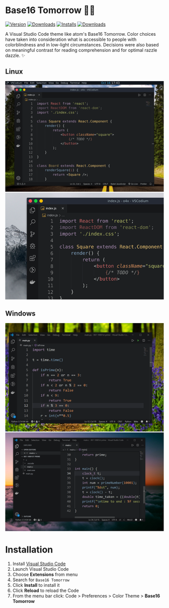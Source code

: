 # Base16 Tomorrow 🏳‍🌈


[![Version](https://vsmarketplacebadge.apphb.com/version-short/o4x.base16-tomorrow.svg)](https://marketplace.visualstudio.com/items?itemName=o4x.base16-tomorrow)
[![Downloads](https://img.shields.io/vscode-marketplace/r/o4x.base16-tomorrow)](https://marketplace.visualstudio.com/items?itemName=o4x.base16-tomorrow)
[![Installs](https://vsmarketplacebadge.apphb.com/installs-short/o4x.base16-tomorrow.svg)](https://marketplace.visualstudio.com/items?itemName=o4x.base16-tomorrow)
[![Downloads](https://vsmarketplacebadge.apphb.com/downloads-short/o4x.base16-tomorrow.svg)](https://marketplace.visualstudio.com/items?itemName=o4x.base16-tomorrow)

A Visual Studio Code theme like atom's Base16 Tomorrow. Color choices have taken into consideration what is accessible to people with colorblindness and in low-light circumstances. Decisions were also based on meaningful contrast for reading comprehension and for optimal razzle dazzle. ✨

## Linux
![First Screen](./screenshots/screen01.png)
![Base16 Tomorrow](./screenshots/screen02.png)

## Windows
![First Screen Light](./screenshots/screen03.png)
![Base16 Tomorrow](./screenshots/screen04.png)

# Installation

1.  Install [Visual Studio Code](https://code.visualstudio.com/)
2.  Launch Visual Studio Code
3.  Choose **Extensions** from menu
4.  Search for `Base16 Tomorrow`
5.  Click **Install** to install it
6.  Click **Reload** to reload the Code
7.  From the menu bar click: Code > Preferences > Color Theme > **Base16 Tomorrow**